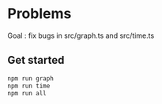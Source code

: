 # Problems

Goal : fix bugs in src/graph.ts and src/time.ts

## Get started

```sh
npm run graph
npm run time
npm run all
```
